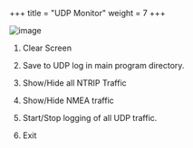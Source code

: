 +++
title = "UDP Monitor"
weight = 7
+++

![image](../img/agio-udp-monitor.png)

1. Clear Screen

2. Save to UDP log in main program directory.

3. Show/Hide all NTRIP Traffic

4. Show/Hide NMEA traffic

5. Start/Stop logging of all UDP traffic.

6. Exit